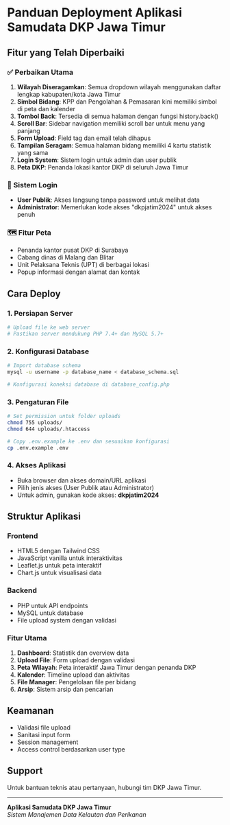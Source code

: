# Panduan Deployment Aplikasi Samudata DKP Jawa Timur

## Fitur yang Telah Diperbaiki

### ✅ Perbaikan Utama
1. **Wilayah Diseragamkan**: Semua dropdown wilayah menggunakan daftar lengkap kabupaten/kota Jawa Timur
2. **Simbol Bidang**: KPP dan Pengolahan & Pemasaran kini memiliki simbol di peta dan kalender
3. **Tombol Back**: Tersedia di semua halaman dengan fungsi history.back()
4. **Scroll Bar**: Sidebar navigation memiliki scroll bar untuk menu yang panjang
5. **Form Upload**: Field tag dan email telah dihapus
6. **Tampilan Seragam**: Semua halaman bidang memiliki 4 kartu statistik yang sama
7. **Login System**: Sistem login untuk admin dan user publik
8. **Peta DKP**: Penanda lokasi kantor DKP di seluruh Jawa Timur

### 🔐 Sistem Login
- **User Publik**: Akses langsung tanpa password untuk melihat data
- **Administrator**: Memerlukan kode akses "dkpjatim2024" untuk akses penuh

### 🗺️ Fitur Peta
- Penanda kantor pusat DKP di Surabaya
- Cabang dinas di Malang dan Blitar
- Unit Pelaksana Teknis (UPT) di berbagai lokasi
- Popup informasi dengan alamat dan kontak

## Cara Deploy

### 1. Persiapan Server
```bash
# Upload file ke web server
# Pastikan server mendukung PHP 7.4+ dan MySQL 5.7+
```

### 2. Konfigurasi Database
```bash
# Import database schema
mysql -u username -p database_name < database_schema.sql

# Konfigurasi koneksi database di database_config.php
```

### 3. Pengaturan File
```bash
# Set permission untuk folder uploads
chmod 755 uploads/
chmod 644 uploads/.htaccess

# Copy .env.example ke .env dan sesuaikan konfigurasi
cp .env.example .env
```

### 4. Akses Aplikasi
- Buka browser dan akses domain/URL aplikasi
- Pilih jenis akses (User Publik atau Administrator)
- Untuk admin, gunakan kode akses: **dkpjatim2024**

## Struktur Aplikasi

### Frontend
- HTML5 dengan Tailwind CSS
- JavaScript vanilla untuk interaktivitas
- Leaflet.js untuk peta interaktif
- Chart.js untuk visualisasi data

### Backend
- PHP untuk API endpoints
- MySQL untuk database
- File upload system dengan validasi

### Fitur Utama
1. **Dashboard**: Statistik dan overview data
2. **Upload File**: Form upload dengan validasi
3. **Peta Wilayah**: Peta interaktif Jawa Timur dengan penanda DKP
4. **Kalender**: Timeline upload dan aktivitas
5. **File Manager**: Pengelolaan file per bidang
6. **Arsip**: Sistem arsip dan pencarian

## Keamanan
- Validasi file upload
- Sanitasi input form
- Session management
- Access control berdasarkan user type

## Support
Untuk bantuan teknis atau pertanyaan, hubungi tim DKP Jawa Timur.

---
**Aplikasi Samudata DKP Jawa Timur**  
*Sistem Manajemen Data Kelautan dan Perikanan*

